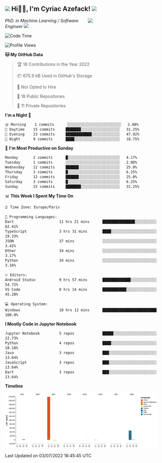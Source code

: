 <h2><img src="https://emojis.slackmojis.com/emojis/images/1531849430/4246/blob-sunglasses.gif?1531849430" width="30"/> Hi🙏🏻, I'm Cyriac Azefack! <img src="https://media.giphy.com/media/12oufCB0MyZ1Go/giphy.gif" width="50"></h2>
<img align='right' src="https://media.giphy.com/media/M9gbBd9nbDrOTu1Mqx/giphy.gif" width="230">

<p><em>PhD. in Machine Learning / Software Engineer
</a><img src="https://media.giphy.com/media/WUlplcMpOCEmTGBtBW/giphy.gif" width="30"> 
</em></p>


<!--START_SECTION:waka-->
![Code Time](http://img.shields.io/badge/Code%20Time-18%20hrs%2012%20mins-blue)

![Profile Views](http://img.shields.io/badge/Profile%20Views-116-blue)

**🐱 My GitHub Data** 

> 🏆 18 Contributions in the Year 2022
 > 
> 📦 675.9 kB Used in GitHub's Storage 
 > 
> 🚫 Not Opted to Hire
 > 
> 📜 18 Public Repositories 
 > 
> 🔑 11 Private Repositories  
 > 
**I'm a Night 🦉** 

```text
🌞 Morning    1 commits      ░░░░░░░░░░░░░░░░░░░░░░░░░   2.08% 
🌆 Daytime    15 commits     ███████░░░░░░░░░░░░░░░░░░   31.25% 
🌃 Evening    23 commits     ████████████░░░░░░░░░░░░░   47.92% 
🌙 Night      9 commits      ████░░░░░░░░░░░░░░░░░░░░░   18.75%

```
📅 **I'm Most Productive on Sunday** 

```text
Monday       2 commits      █░░░░░░░░░░░░░░░░░░░░░░░░   4.17% 
Tuesday      1 commits      ░░░░░░░░░░░░░░░░░░░░░░░░░   2.08% 
Wednesday    12 commits     ██████░░░░░░░░░░░░░░░░░░░   25.0% 
Thursday     3 commits      █░░░░░░░░░░░░░░░░░░░░░░░░   6.25% 
Friday       12 commits     ██████░░░░░░░░░░░░░░░░░░░   25.0% 
Saturday     3 commits      █░░░░░░░░░░░░░░░░░░░░░░░░   6.25% 
Sunday       15 commits     ███████░░░░░░░░░░░░░░░░░░   31.25%

```


📊 **This Week I Spent My Time On** 

```text
⌚︎ Time Zone: Europe/Paris

💬 Programming Languages: 
Dart                     11 hrs 21 mins      ███████████████░░░░░░░░░░   62.41% 
TypeScript               3 hrs 31 mins       ████░░░░░░░░░░░░░░░░░░░░░   19.33% 
JSON                     37 mins             ░░░░░░░░░░░░░░░░░░░░░░░░░   3.42% 
Other                    34 mins             ░░░░░░░░░░░░░░░░░░░░░░░░░   3.17% 
Python                   34 mins             ░░░░░░░░░░░░░░░░░░░░░░░░░   3.16%

🔥 Editors: 
Android Studio           9 hrs 57 mins       █████████████░░░░░░░░░░░░   54.72% 
VS Code                  8 hrs 14 mins       ███████████░░░░░░░░░░░░░░   45.28%

💻 Operating System: 
Windows                  18 hrs 12 mins      █████████████████████████   100.0%

```

**I Mostly Code in Jupyter Notebook** 

```text
Jupyter Notebook         5 repos             █████░░░░░░░░░░░░░░░░░░░░   22.73% 
Python                   4 repos             ████░░░░░░░░░░░░░░░░░░░░░   18.18% 
Java                     3 repos             ███░░░░░░░░░░░░░░░░░░░░░░   13.64% 
JavaScript               3 repos             ███░░░░░░░░░░░░░░░░░░░░░░   13.64% 
Dart                     3 repos             ███░░░░░░░░░░░░░░░░░░░░░░   13.64%

```


**Timeline**

![Chart not found](https://raw.githubusercontent.com/CyriacAzefack/CyriacAzefack/main/charts/bar_graph.png) 


 Last Updated on 03/07/2022 18:45:45 UTC
<!--END_SECTION:waka-->
